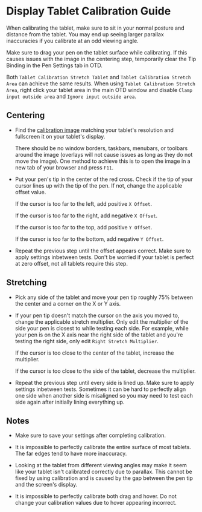 # Display Tablet Calibration Guide

When calibrating the tablet, make sure to sit in your normal posture and distance from the tablet. You may end up seeing larger parallax inaccuracies if you calibrate at an odd viewing angle.

Make sure to drag your pen on the tablet surface while calibrating. If this causes issues with the image in the centering step, temporarily clear the Tip Binding in the Pen Settings tab in OTD.

Both `Tablet Calibration Stretch Tablet` and `Tablet Calibration Stretch Area` can achieve the same results. When using `Tablet Calibration Stretch Area`, right click your tablet area in the main OTD window and disable `Clamp input outside area` and `Ignore input outside area`.

## Centering

- Find the [calibration image](./calibration_images/calibration_images.md) matching your tablet's resolution and fullscreen it on your tablet's display. 

    There should be no window borders, taskbars, menubars, or toolbars around the image (overlays will not cause issues as long as they do not move the image). One method to achieve this is to open the image in a new tab of your browser and press `F11`.

- Put your pen's tip in the center of the red cross. Check if the tip of your cursor lines up with the tip of the pen. If not, change the applicable offset value.

    If the cursor is too far to the left, add positive `X Offset`.

    If the cursor is too far to the right, add negative `X Offset`.

    If the cursor is too far to the top, add positive `Y Offset`.

    If the cursor is too far to the bottom, add negative `Y Offset`.

- Repeat the previous step until the offset appears correct. Make sure to apply settings inbetween tests. Don't be worried if your tablet is perfect at zero offset, not all tablets require this step.

## Stretching

- Pick any side of the tablet and move your pen tip roughly 75% between the center and a corner on the X or Y axis.

- If your pen tip doesn't match the cursor on the axis you moved to, change the applicable stretch multiplier. Only edit the multiplier of the side your pen is closest to while testing each side. For example, while your pen is on the X axis near the right side of the tablet and you're testing the right side, only edit `Right Stretch Multiplier`.

    If the cursor is too close to the center of the tablet, increase the multiplier.

    If the cursor is too close to the side of the tablet, decrease the multiplier.

- Repeat the previous step until every side is lined up. Make sure to apply settings inbetween tests. Sometimes it can be hard to perfectly align one side when another side is misaligned so you may need to test each side again after initially lining everything up.

## Notes

- Make sure to save your settings after completing calibration.

- It is impossible to perfectly calibrate the entire surface of most tablets. The far edges tend to have more inaccuracy.

- Looking at the tablet from different viewing angles may make it seem like your tablet isn't calibrated correctly due to parallax. This cannot be fixed by using calibration and is caused by the gap between the pen tip and the screen's display.

- It is impossible to perfectly calibrate both drag and hover. Do not change your calibration values due to hover appearing incorrect.